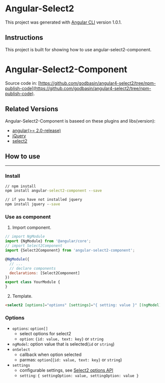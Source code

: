 # Angular-Select2

This project was generated with [Angular CLI](https://github.com/angular/angular-cli) version 1.0.1.

## Instructions
This project is built for showing how to use angular-select2-component.

# Angular-Select2-Component

Source code in: [https://github.com/godbasin/angular4-select2/tree/npm-publish-code](https://github.com/godbasin/angular4-select2/tree/npm-publish-code).

## Related Versions

Angular-Select2-Component is baseed on these plugins and libs(version):
- [angular(>= 2.0-release)](https://angular.io/)
- [jQuery](https://jquery.com/)
- [select2](https://select2.github.io/)

## How to use
---
### Install
``` cmd
// npm install
npm install angular-select2-component --save

// if you have not installed jquery
npm install jquery --save
```

### Use as component
1. Import component.

``` javascript
// import NgModule
import {NgModule} from '@angular/core';
// import Select2Component
import {Select2Component} from 'angular-select2-component';

@NgModule({
  // ...
  // declare components
  declarations: [Select2Component]
})
export class YourModule {
}
```

2. Template.

``` html
<select2 [options]="options" [settings]="{ setting: value }" [(ngModel)]="optionSelected" (onSelect)="onSelect($event)"></select2>
```

### Options
- `options`: `option[]`
  - select options for select2
  - `option`: `{id: value, text: key}` or `string`
- `ngModel`: option value that is selected(`id` or `string`)
- `onSelect`
  - callback when option selected
  - parmas: `option`(`{id: value, text: key}` or `string`)
- `settings`
  - configurable settings, see [Select2 options API](https://select2.org/configuration/options-api)
  - `setting`: `{ settingOption: value, settingOption: value }`
